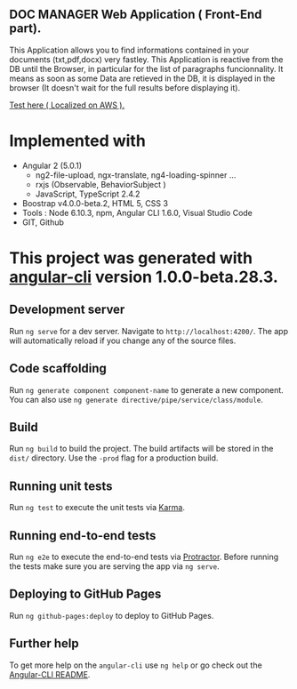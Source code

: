 ## DOC MANAGER Web Application ( Front-End part).
This Application allows you to find informations contained in your documents (txt,pdf,docx) very fastley.
This Application is reactive from the DB until the Browser, in particular for the list of paragraphs funcionnality.
It means as soon as some Data are retieved in the DB, it is displayed in the browser (It doesn't wait for the full results before displaying it).

<a href="http://patdesch.eu-central-1.elasticbeanstalk.com">Test here ( Localized on AWS ).</a>

# Implemented with 

- Angular 2 (5.0.1)
    - ng2-file-upload, ngx-translate, ng4-loading-spinner ...
    - rxjs (Observable, BehaviorSubject )
    - JavaScript, TypeScript 2.4.2 
- Boostrap v4.0.0-beta.2, HTML 5, CSS 3 
- Tools : Node 6.10.3, npm, Angular CLI 1.6.0, Visual Studio Code 
- GIT, Github

# This project was generated with [angular-cli](https://github.com/angular/angular-cli) version 1.0.0-beta.28.3.

## Development server
Run `ng serve` for a dev server. Navigate to `http://localhost:4200/`. The app will automatically reload if you change any of the source files.

## Code scaffolding

Run `ng generate component component-name` to generate a new component. You can also use `ng generate directive/pipe/service/class/module`.

## Build

Run `ng build` to build the project. The build artifacts will be stored in the `dist/` directory. Use the `-prod` flag for a production build.

## Running unit tests

Run `ng test` to execute the unit tests via [Karma](https://karma-runner.github.io).

## Running end-to-end tests

Run `ng e2e` to execute the end-to-end tests via [Protractor](http://www.protractortest.org/).
Before running the tests make sure you are serving the app via `ng serve`.

## Deploying to GitHub Pages

Run `ng github-pages:deploy` to deploy to GitHub Pages.

## Further help

To get more help on the `angular-cli` use `ng help` or go check out the [Angular-CLI README](https://github.com/angular/angular-cli/blob/master/README.md).


